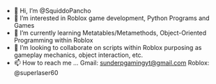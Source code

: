 - 👋 Hi, I’m @SquiddoPancho
- 👀 I’m interested in Roblox game development, Python Programs and Games
- 🌱 I’m currently learning Metatables/Metamethods, Object-Oriented Programming within Roblox
- 💞️ I’m looking to collaborate on scripts within Roblox purposing as gameplay mechanics, object interaction, etc.
- 📫 How to reach me ...
Gmail: sunderpgamingyt@gmail.com
Roblox: @superlaser60


<!---
SquiddoPancho/SquiddoPancho is a ✨ special ✨ repository because its `README.md` (this file) appears on your GitHub profile.
You can click the Preview link to take a look at your changes.
--->
